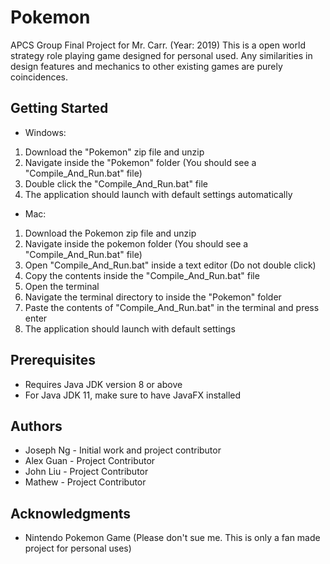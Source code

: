 # Pokemon
APCS Group Final Project for Mr. Carr. (Year: 2019)
This is a open world strategy role playing game designed for personal used. Any similarities in design features and mechanics to other existing games are purely coincidences.
## Getting Started
* Windows:
1. Download the "Pokemon" zip file and unzip
2. Navigate inside the "Pokemon" folder (You should see a "Compile_And_Run.bat" file)
3. Double click the "Compile_And_Run.bat" file
4. The application should launch with default settings automatically
* Mac:
1. Download the Pokemon zip file and unzip
2. Navigate inside the pokemon folder (You should see a "Compile_And_Run.bat" file)
3. Open "Compile_And_Run.bat" inside a text editor (Do not double click)
4. Copy the contents inside the "Compile_And_Run.bat" file
5. Open the terminal
6. Navigate the terminal directory to inside the "Pokemon" folder
7. Paste the contents of "Compile_And_Run.bat" in the terminal and press enter
8. The application should launch with default settings
## Prerequisites
* Requires Java JDK version 8 or above
* For Java JDK 11, make sure to have JavaFX installed
## Authors
* Joseph Ng - Initial work and project contributor
* Alex Guan - Project Contributor
* John Liu - Project Contributor
* Mathew - Project Contributor
## Acknowledgments
* Nintendo Pokemon Game (Please don't sue me. This is only a fan made project for personal uses)
